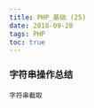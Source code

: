 ```yaml
---
title: PHP_基础 (25)
date: 2018-09-28
tags: PHP 
toc: true
---
```


### 字符串操作总结
    字符串截取

<!-- more -->


